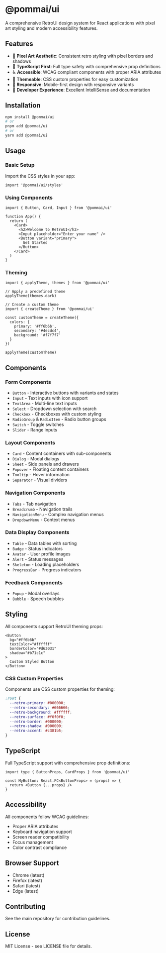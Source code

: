 # @pommai/ui

A comprehensive RetroUI design system for React applications with pixel art styling and modern accessibility features.

## Features

- 🎨 **Pixel Art Aesthetic**: Consistent retro styling with pixel borders and shadows
- 🎯 **TypeScript First**: Full type safety with comprehensive prop definitions
- ♿ **Accessible**: WCAG compliant components with proper ARIA attributes
- 🎨 **Themeable**: CSS custom properties for easy customization
- 📱 **Responsive**: Mobile-first design with responsive variants
- 🔧 **Developer Experience**: Excellent IntelliSense and documentation

## Installation

```bash
npm install @pommai/ui
# or
pnpm add @pommai/ui
# or
yarn add @pommai/ui
```

## Usage

### Basic Setup

Import the CSS styles in your app:

```tsx
import '@pommai/ui/styles'
```

### Using Components

```tsx
import { Button, Card, Input } from '@pommai/ui'

function App() {
  return (
    <Card>
      <h2>Welcome to RetroUI</h2>
      <Input placeholder="Enter your name" />
      <Button variant="primary">
        Get Started
      </Button>
    </Card>
  )
}
```

### Theming

```tsx
import { applyTheme, themes } from '@pommai/ui'

// Apply a predefined theme
applyTheme(themes.dark)

// Create a custom theme
import { createTheme } from '@pommai/ui'

const customTheme = createTheme({
  colors: {
    primary: '#ff6b6b',
    secondary: '#4ecdc4',
    background: '#f7f7f7'
  }
})

applyTheme(customTheme)
```

## Components

### Form Components
- `Button` - Interactive buttons with variants and states
- `Input` - Text inputs with icon support
- `TextArea` - Multi-line text inputs
- `Select` - Dropdown selection with search
- `Checkbox` - Checkboxes with custom styling
- `RadioGroup` & `RadioItem` - Radio button groups
- `Switch` - Toggle switches
- `Slider` - Range inputs

### Layout Components
- `Card` - Content containers with sub-components
- `Dialog` - Modal dialogs
- `Sheet` - Side panels and drawers
- `Popover` - Floating content containers
- `Tooltip` - Hover information
- `Separator` - Visual dividers

### Navigation Components
- `Tabs` - Tab navigation
- `Breadcrumb` - Navigation trails
- `NavigationMenu` - Complex navigation menus
- `DropdownMenu` - Context menus

### Data Display Components
- `Table` - Data tables with sorting
- `Badge` - Status indicators
- `Avatar` - User profile images
- `Alert` - Status messages
- `Skeleton` - Loading placeholders
- `ProgressBar` - Progress indicators

### Feedback Components
- `Popup` - Modal overlays
- `Bubble` - Speech bubbles

## Styling

All components support RetroUI theming props:

```tsx
<Button 
  bg="#ff6b6b"
  textColor="#ffffff"
  borderColor="#d63031"
  shadow="#b71c1c"
>
  Custom Styled Button
</Button>
```

### CSS Custom Properties

Components use CSS custom properties for theming:

```css
:root {
  --retro-primary: #000000;
  --retro-secondary: #666666;
  --retro-background: #ffffff;
  --retro-surface: #f0f0f0;
  --retro-border: #000000;
  --retro-shadow: #000000;
  --retro-accent: #c381b5;
}
```

## TypeScript

Full TypeScript support with comprehensive prop definitions:

```tsx
import type { ButtonProps, CardProps } from '@pommai/ui'

const MyButton: React.FC<ButtonProps> = (props) => {
  return <Button {...props} />
}
```

## Accessibility

All components follow WCAG guidelines:

- Proper ARIA attributes
- Keyboard navigation support
- Screen reader compatibility
- Focus management
- Color contrast compliance

## Browser Support

- Chrome (latest)
- Firefox (latest)
- Safari (latest)
- Edge (latest)

## Contributing

See the main repository for contribution guidelines.

## License

MIT License - see LICENSE file for details.